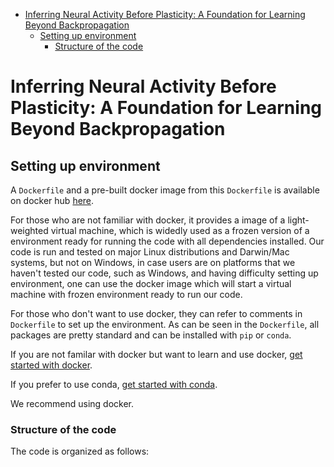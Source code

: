 - [Inferring Neural Activity Before Plasticity: A Foundation for Learning Beyond Backpropagation](#inferring-neural-activity-before-plasticity-a-foundation-for-learning-beyond-backpropagation)
  - [Setting up environment](#setting-up-environment)
    - [Structure of the code](#structure-of-the-code)

# Inferring Neural Activity Before Plasticity: A Foundation for Learning Beyond Backpropagation

## Setting up environment

A `Dockerfile` and a pre-built docker image from this `Dockerfile` is available on docker hub [here](yuhangsongchina/general-energy-nets:1.0).

For those who are not familiar with docker, it provides a image of a light-weighted virtual machine, which is widedly used as a frozen version of a environment ready for running the code with all dependencies installed.
Our code is run and tested on major Linux distributions and Darwin/Mac systems, but not on Windows, in case users are on platforms that we haven't tested our code, such as Windows, and having difficulty setting up environment, one can use the docker image which will start a virtual machine with frozen environment ready to run our code.

For those who don't want to use docker, they can refer to comments in `Dockerfile` to set up the environment.
As can be seen in the `Dockerfile`, all packages are pretty standard and can be installed with `pip` or `conda`.

If you are not familar with docker but want to learn and use docker, [get started with docker](https://docs.docker.com/get-started/).

If you prefer to use conda, [get started with conda](https://conda.io/projects/conda/en/latest/user-guide/getting-started.html#managing-python).

We recommend using docker.

### Structure of the code

The code is organized as follows:
